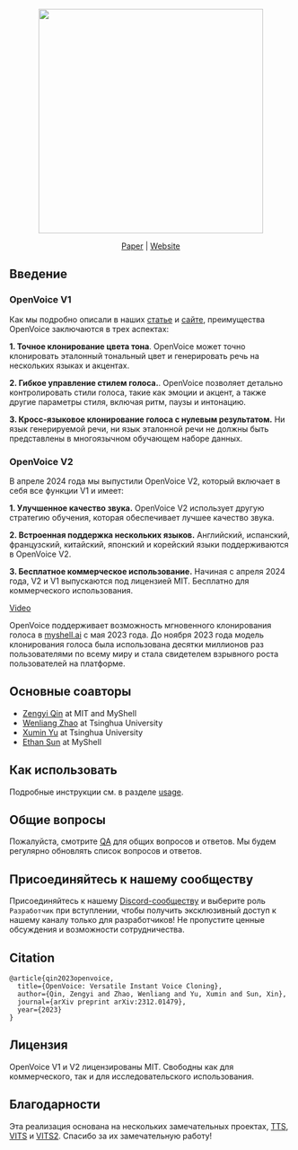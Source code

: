 <div align="center">
  <div>&nbsp;</div>
  <img src="resources/openvoicelogo.jpg" width="400"/> 

[Paper](https://arxiv.org/abs/2312.01479) |
[Website](https://research.myshell.ai/open-voice) 

</div>

## Введение

### OpenVoice V1

Как мы подробно описали в наших [статье](https://arxiv.org/abs/2312.01479) и [сайте](https://research.myshell.ai/open-voice), преимущества OpenVoice заключаются в трех аспектах:

**1. Точное клонирование цвета тона**.
OpenVoice может точно клонировать эталонный тональный цвет и генерировать речь на нескольких языках и акцентах.

**2. Гибкое управление стилем голоса.**.
OpenVoice позволяет детально контролировать стили голоса, такие как эмоции и акцент, а также другие параметры стиля, включая ритм, паузы и интонацию. 

**3. Кросс-языковое клонирование голоса с нулевым результатом.**
Ни язык генерируемой речи, ни язык эталонной речи не должны быть представлены в многоязычном обучающем наборе данных.


### OpenVoice V2

В апреле 2024 года мы выпустили OpenVoice V2, который включает в себя все функции V1 и имеет:

**1. Улучшенное качество звука.**
OpenVoice V2 использует другую стратегию обучения, которая обеспечивает лучшее качество звука.

**2. Встроенная поддержка нескольких языков.**
Английский, испанский, французский, китайский, японский и корейский языки поддерживаются в OpenVoice V2.

**3. Бесплатное коммерческое использование.**
Начиная с апреля 2024 года, V2 и V1 выпускаются под лицензией MIT. Бесплатно для коммерческого использования.

[Video](https://github.com/myshell-ai/OpenVoice/assets/40556743/3cba936f-82bf-476c-9e52-09f0f417bb2f)

OpenVoice поддерживает возможность мгновенного клонирования голоса в [myshell.ai](https://app.myshell.ai/explore) с мая 2023 года. До ноября 2023 года модель клонирования голоса была использована десятки миллионов раз пользователями по всему миру и стала свидетелем взрывного роста пользователей на платформе.



## Основные соавторы

- [Zengyi Qin](https://www.qinzy.tech) at MIT and MyShell
- [Wenliang Zhao](https://wl-zhao.github.io) at Tsinghua University
- [Xumin Yu](https://yuxumin.github.io) at Tsinghua University
- [Ethan Sun](https://twitter.com/ethan_myshell) at MyShell

## Как использовать
Подробные инструкции см. в разделе [usage](docs/USAGE.md).

## Общие вопросы

Пожалуйста, смотрите [QA](docs/QA.md) для общих вопросов и ответов. Мы будем регулярно обновлять список вопросов и ответов.

## Присоединяйтесь к нашему сообществу

Присоединяйтесь к нашему [Discord-сообществу](https://discord.gg/myshell) и выберите роль `Разработчик` при вступлении, чтобы получить эксклюзивный доступ к нашему каналу только для разработчиков! Не пропустите ценные обсуждения и возможности сотрудничества.

## Citation
```
@article{qin2023openvoice,
  title={OpenVoice: Versatile Instant Voice Cloning},
  author={Qin, Zengyi and Zhao, Wenliang and Yu, Xumin and Sun, Xin},
  journal={arXiv preprint arXiv:2312.01479},
  year={2023}
}
```

## Лицензия
OpenVoice V1 и V2 лицензированы MIT. Свободны как для коммерческого, так и для исследовательского использования.

## Благодарности
Эта реализация основана на нескольких замечательных проектах, [TTS](https://github.com/coqui-ai/TTS), [VITS](https://github.com/jaywalnut310/vits) и [VITS2](https://github.com/daniilrobnikov/vits2). Спасибо за их замечательную работу!

